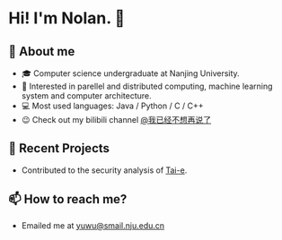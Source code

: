 # Hi! I'm Nolan. 👋

## 📖 About me
- 🎓 Computer science undergraduate at Nanjing University.
- 🧐 Interested in parellel and distributed computing, machine learning system and computer architecture.
- 💻 Most used languages: Java / Python / C / C++
- 😉 Check out my bilibili channel [@我已经不想再说了](https://space.bilibili.com/30854535/)

## 🌱 Recent Projects
- Contributed to the security analysis of [Tai-e](https://github.com/pascal-lab/Tai-e).

## 📫 How to reach me?
- Emailed me at [yuwu@smail.nju.edu.cn](mailto:yuwu@smail.nju.edu.cn)
